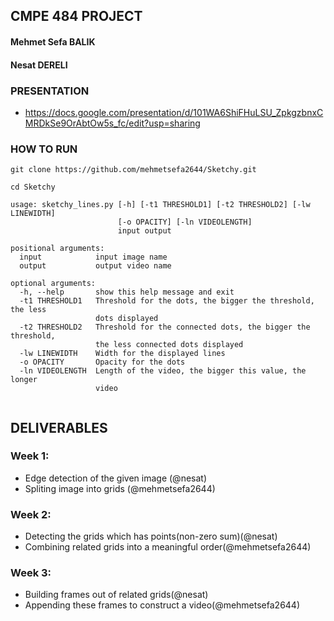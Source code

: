 
## CMPE 484 PROJECT
#### Mehmet Sefa BALIK 
#### Nesat DERELI

### PRESENTATION

- https://docs.google.com/presentation/d/101WA6ShiFHuLSU_ZpkgzbnxCMRDkSe9OrAbtOw5s_fc/edit?usp=sharing

### HOW TO RUN

```
git clone https://github.com/mehmetsefa2644/Sketchy.git

cd Sketchy

```

```
usage: sketchy_lines.py [-h] [-t1 THRESHOLD1] [-t2 THRESHOLD2] [-lw LINEWIDTH]
                        [-o OPACITY] [-ln VIDEOLENGTH]
                        input output

positional arguments:
  input            input image name
  output           output video name

optional arguments:
  -h, --help       show this help message and exit
  -t1 THRESHOLD1   Threshold for the dots, the bigger the threshold, the less
                   dots displayed
  -t2 THRESHOLD2   Threshold for the connected dots, the bigger the threshold,
                   the less connected dots displayed
  -lw LINEWIDTH    Width for the displayed lines
  -o OPACITY       Opacity for the dots
  -ln VIDEOLENGTH  Length of the video, the bigger this value, the longer
                   video


```

## DELIVERABLES

### Week 1:
- Edge detection of the given image (@nesat)
- Spliting image into grids (@mehmetsefa2644)


### Week 2:
- Detecting the grids which has points(non-zero sum)(@nesat)
- Combining related grids into a meaningful order(@mehmetsefa2644)


### Week 3:
- Building frames out of related grids(@nesat)
- Appending these frames to construct a video(@mehmetsefa2644)
